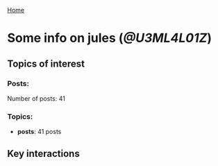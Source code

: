 [Home](https://kelu124.github.io/echommunity/)

# Some info on __jules__ (_@U3ML4L01Z_)


## Topics of interest

### Posts: 

Number of posts: 41

### Topics:

* __posts__: 41 posts

## Key interactions 

